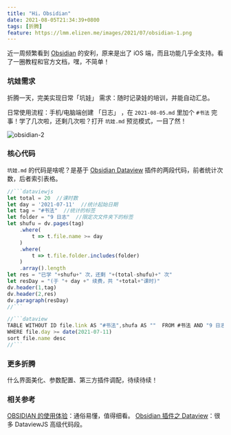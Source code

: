 ```yaml
---
title: "Hi，Obsidian"
date: 2021-08-05T21:34:39+0800
tags: [折腾]
feature: https://lmm.elizen.me/images/2021/07/obsidian-1.png
---
```


近一周频繁看到 [Obsidian](https://obsidian.md/) 的安利，原来是出了 iOS 端，而且功能几乎全支持。看了一圈教程和官方文档，嘿，不简单！

<!--more-->
### 坑娃需求

折腾一天，完美实现日常「坑娃」 需求：随时记录娃的培训，并能自动汇总。

日常使用流程：手机/电脑端创建 「日志」 ，在 `2021-08-05.md` 里加个 `#书法` 完事！学了几次啦，还剩几次啦？打开 `坑娃.md` 预览模式，一目了然！

![obsidian-2](https://lmm.elizen.me/images/2021/08/obsidian-2.png)

### 核心代码

`坑娃.md` 的代码是啥呢？是基于 [Obsidian Dataview](https://github.com/blacksmithgu/obsidian-dataview) 插件的两段代码，前者统计次数，后者索引表格。

```javascript
//```dataviewjs
let total = 20  //课时数
let day = '2021-07-11'  //统计起始日期
let tag = "#书法"  //统计的标签
let folder = "9 日志"  //限定次文件夹下的标签
let shufu = dv.pages(tag)
	.where(
		t => t.file.name >= day
	)
	.where(
		t => t.file.folder.includes(folder)
	)
	.array().length
let res = "已学 "+shufu+" 次，还剩 "+(total-shufu)+" 次"
let resDay = "(于 "+ day +" 续费，共 "+total+"课时)"
dv.header(1,tag)
dv.header(2,res)
dv.paragraph(resDay)
//```
```

```javascript
//```dataview  
TABLE WITHOUT ID file.link AS "#书法",shufa AS ""  FROM #书法 AND "9 日志"
WHERE file.day >= date(2021-07-11)
sort file.name desc
//```
```

### 更多折腾

什么界面美化、参数配置、第三方插件调配，待续待续！

### 相关参考

[OBSIDIAN 的使用体验](https://pepcn.com/gtd/obsidian-de-shi-yong-ti-yan)：通俗易懂，值得细看。
[Obsidian 插件之 Dataview](https://zhuanlan.zhihu.com/p/373623264)：很多 DataviewJS 高级代码段。